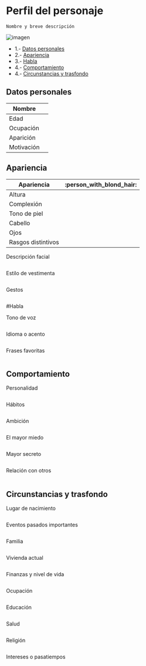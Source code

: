 # Perfil del personaje

```
Nombre y breve descripción
```
![imagen](https://assets-cdn.github.com/images/modules/logos_page/GitHub-Mark.png "personaje")

- 1.- [Datos personales](#1)  	
- 2.- [Apariencia](#2)  
- 3.- [Habla](#3)  
- 4.- [Comportamiento](#4)  
- 4.- [Circunstancias y trasfondo](#5)  

<a name="1"/>

## Datos personales


|Nombre|           |
|-------------|------|
|Edad|                |
|Ocupación|                |
|Aparición|                |
|Motivación|                |


<a name="2"/>

## Apariencia

|Apariencia|       :person_with_blond_hair:     |
|--------------|------------------------------------------|
|Altura|                |
|Complexión|                |
|Tono de piel|                |
|Cabello|                |
|Ojos|                |
|Rasgos distintivos|                |


Descripción facial
```
```


Estilo de vestimenta
```
```
Gestos
```
```


<a name="3"/>

#Habla

Tono de voz
```
```
Idioma o acento
```
```
Frases favoritas
```
```

<a name="4"/>

## Comportamiento

Personalidad
```
```

Hábitos
```
```


Ambición
```
```


El mayor miedo
```
```


Mayor secreto 
```
```


Relación con otros
```
```



<a name="5"/>

## Circunstancias y trasfondo

Lugar de nacimiento
```
```


Eventos pasados ​​importantes
```
```


Familia
```
```


Vivienda actual
```
```


Finanzas y nivel de vida
```
```


Ocupación
```
```


Educación
```
```


Salud
```
```


Religión
```
```


Intereses o pasatiempos
```
```